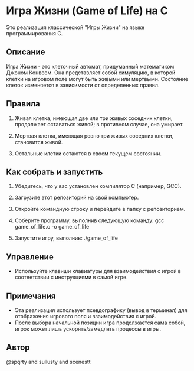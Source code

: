# Игра Жизни (Game of Life) на C

Это реализация классической "Игры Жизни" на языке программирования C.

## Описание
Игра Жизни - это клеточный автомат, придуманный математиком Джоном Конвеем. Она представляет собой симуляцию, в которой клетки на игровом поле могут быть живыми или мертвыми. Состояние клеток изменяется в зависимости от определенных правил.

## Правила
1. Живая клетка, имеющая две или три живых соседних клетки, продолжает оставаться живой; в противном случае, она умирает.

2. Мертвая клетка, имеющая ровно три живых соседних клетки, становится живой.

3. Остальные клетки остаются в своем текущем состоянии.

## Как собрать и запустить
1. Убедитесь, что у вас установлен компилятор C (например, GCC).

2. Загрузите этот репозиторий на свой компьютер.

3. Откройте командную строку и перейдите в папку с репозиторием.

4. Соберите программу, выполнив следующую команду:
gcc game_of_life.c -o game_of_life

5. Запустите игру, выполнив:
   ./game_of_life
   
## Управление
- Используйте клавиши клавиатуры для взаимодействия с игрой в соответствии с инструкциями в самой игре.

## Примечания
- Эта реализация использует псевдографику (вывод в терминал) для отображения игрового поля и взаимодействия с игрой.
- После выбора начальной позиции игра продолжается сама собой, игрок может лишь ускорять/замедлять процессы в игры.

## Автор
@spqrty and sullusty and scenestt
